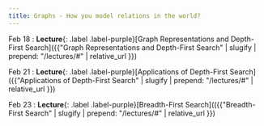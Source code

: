 ```yaml
---
title: Graphs - How you model relations in the world?
---
```



Feb 18
: **Lecture**{: .label .label-purple}[Graph Representations and Depth-First Search]({{"Graph Representations and Depth-First Search" | slugify | prepend: "/lectures/#" | relative_url }})


Feb 21
: **Lecture**{: .label .label-purple}[Applications of Depth-First Search]({{"Applications of Depth-First Search" | slugify | prepend: "/lectures/#" | relative_url }})

Feb 23
: **Lecture**{: .label .label-purple}[Breadth-First Search](({{"Breadth-First Search" | slugify | prepend: "/lectures/#" | relative_url }})

